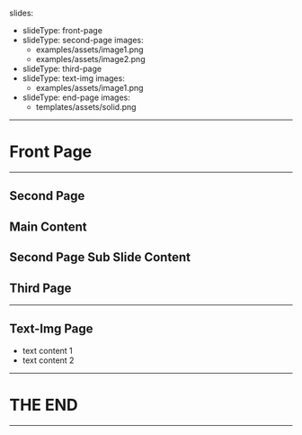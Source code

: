 slides:
  - slideType: front-page
  - slideType: second-page
    images:
      - examples/assets/image1.png
      - examples/assets/image2.png
  - slideType: third-page
  - slideType: text-img
    images:
      - examples/assets/image1.png
  - slideType: end-page
    images:
      - templates/assets/solid.png
---
# Front Page
---
## Second Page
Main Content
--
Second Page Sub Slide Content
---
## Third Page
---
## Text-Img Page
- text content 1
- text content 2
---
# THE END
---